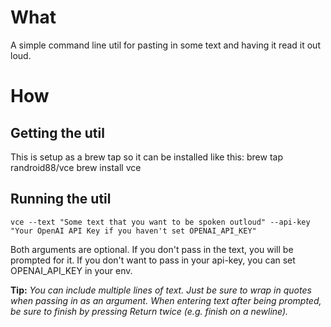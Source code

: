 # What

A simple command line util for pasting in some text and having it read it out loud.

# How

## Getting the util

This is setup as a brew tap so it can be installed like this:
brew tap randroid88/vce
brew install vce

## Running the util
`
vce --text "Some text that you want to be spoken outloud" --api-key "Your OpenAI API Key if you haven't set OPENAI_API_KEY"
`

Both arguments are optional.
If you don't pass in the text, you will be prompted for it.
If you don't want to pass in your api-key, you can set OPENAI_API_KEY in your env.

**Tip:** _You can include multiple lines of text. Just be sure to wrap in quotes when passing in as an argument.
When entering text after being prompted, be sure to finish by pressing Return twice (e.g.
finish on a newline)._
